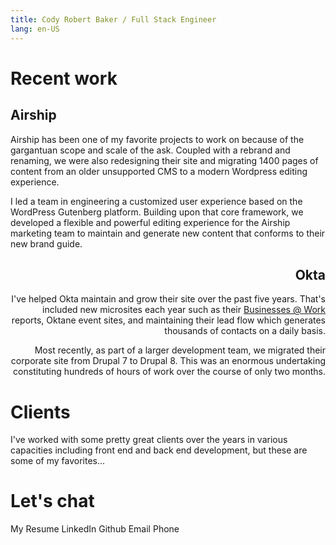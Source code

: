 ```yaml
---
title: Cody Robert Baker / Full Stack Engineer
lang: en-US
---
```


# Recent work

<ProjectCard :primary-image="$withBase('/images/screenshot-airship-1.png')" :secondary-image="$withBase('/images/screenshot-airship-2.png')">

## Airship

Airship has been one of my favorite projects to work on because of the gargantuan scope and scale of the ask. Coupled with a rebrand and renaming, we were also redesigning their site and migrating 1400 pages of content from an older unsupported CMS to a modern Wordpress editing experience.

I led a team in engineering a customized user experience based on the WordPress Gutenberg platform. Building upon that core framework, we developed a flexible and powerful editing experience for the Airship marketing team to maintain and generate new content that conforms to their new brand guide.

</ProjectCard>

<ProjectCard :primary-image="$withBase('/images/screenshot-okta-1.png')" :secondary-image="$withBase('/images/screenshot-okta-2.png')" align="right">

## Okta

I've helped Okta maintain and grow their site over the past five years. That's included new microsites each year such as their [Businesses @ Work](https://www.okta.com/businesses-at-work/2020/) reports, Oktane event sites, and maintaining their lead flow which generates thousands of contacts on a daily basis.

Most recently, as part of a larger development team, we migrated their corporate site from Drupal 7 to Drupal 8. This was an enormous undertaking constituting hundreds of hours of work over the course of only two months.

</ProjectCard>

# Clients

<ContentBlock width="780">

I've worked with some pretty great clients over the years in various capacities including front end and back end development, but these are some of my favorites...

</ContentBlock>

<LogoGrid>
<LogoGridItem :logo="$withBase('/images/logo-gong.svg')" to="https://www.gong.io"/>
<LogoGridItem :logo="$withBase('/images/logo-checkr.svg')" to="https://checkr.com"/>
<LogoGridItem :logo="$withBase('/images/logo-airship.svg')" to="https://www.airship.com"/>
<LogoGridItem :logo="$withBase('/images/logo-flickerbox.svg')" to="https://www.flickerbox.com"/>
<LogoGridItem :logo="$withBase('/images/logo-okta.svg')" to="https://www.okta.com"/>
<LogoGridItem :logo="$withBase('/images/logo-stitchfix.svg')" to="https://www.stitchfix.com/women/blog"/>
<LogoGridItem :logo="$withBase('/images/logo-lyft.png')" to="https://www.lyftbusiness.com"/>
<LogoGridItem :logo="$withBase('/images/logo-carta.png')" to="https://www.carta.com"/>
<LogoGridItem :logo="$withBase('/images/logo-bluejeans.svg')" to="https://www.bluejeans.com"/>
<LogoGridItem :logo="$withBase('/images/logo-samsung.svg')" to="https://www.samsungnext.com"/>
<LogoGridItem :logo="$withBase('/images/logo-goodhire.svg')" to="https://www.goodhire.com"/>
<LogoGridItem :logo="$withBase('/images/logo-rezilion.svg')" to="https://www.rezilion.com"/>
</LogoGrid>

# Let's chat

<ButtonLink :to="$withBase('Cody-Baker-Resume.pdf')">My Resume</ButtonLink>
<ButtonLink to="https://www.linkedin.com/in/codyrobert/">LinkedIn</ButtonLink>
<ButtonLink to="https://github.com/codyrobert">Github</ButtonLink>
<ButtonLink to="mailto:cody@codyrobert.com">Email</ButtonLink>
<ButtonLink to="tel:5032707628">Phone</ButtonLink>